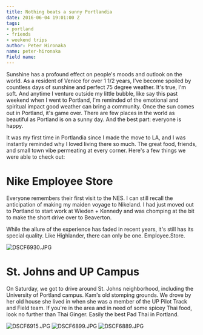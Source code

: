 ```yaml
---
title: Nothing beats a sunny Portlandia
date: 2016-06-04 19:01:00 Z
tags:
- portland
- friends
- weekend trips
author: Peter Hironaka
name: peter-hironaka
Field name: 
---
```


Sunshine has a profound effect on people's moods and outlook on the world. As a resident of Venice for over 1 1/2 years, I've become spoiled by countless days of sunshine and perfect 75 degree weather. It's true, I'm soft. And anytime I venture outside my little bubble, like say this past weekend when I went to Portland, I'm reminded of the emotional and spiritual impact good weather can bring a community. Once the sun comes out in Portland, it's game over. There are few places in the world as beautiful as Portland is on a sunny day. And the best part: everyone is happy. 

It was my first time in Portlandia since I made the move to LA, and I was instantly reminded why I loved living there so much. The great food, friends, and small town vibe permeating at every corner. Here's a few things we were able to check out:

# Nike Employee Store

Everyone remembers their first visit to the NES. I can still recall the anticipation of making my maiden voyage to Nikeland. I had just moved out to Portland to start work at Wieden + Kennedy and was chomping at the bit to make the short drive over to Beaverton. 

While the allure of the experience has faded in recent years, it's still has its special quality. Like Highlander, there can only be one. Employee.Store. 

![DSCF6930.JPG](/uploads/DSCF6930.JPG)


# St. Johns and UP Campus

On Saturday, we got to drive around St. Johns neighborhood, including the University of Portland campus. Kam's old stomping grounds. We drove by her old house she lived in when she was a member of the UP Pilot Track and Field team. If you're in the area and in need of some spicey Thai food, look no further than Thai Ginger. Easily the best Pad Thai in Portland.  

![DSCF6915.JPG](/uploads/DSCF6915.JPG)
![DSCF6899.JPG](/uploads/DSCF6899.JPG)
![DSCF6889.JPG](/uploads/DSCF6889.JPG)